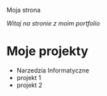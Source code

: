 Moja strona

*Witaj na stronie z moim portfolio*

# Moje projekty
* Narzedzia Informatyczne
* projekt 1
* projekt 2
